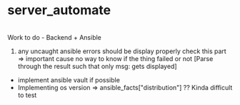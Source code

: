 # server_automate
<br />Work to do - Backend + Ansible

1. any uncaught ansible errors should be display properly check this part => important cause no way to know if the thing failed or not [Parse through the result such that only msg: gets displayed]

- implement ansible vault if possible
- Implementing os version => ansible_facts["distribution"] ?? Kinda difficult to test